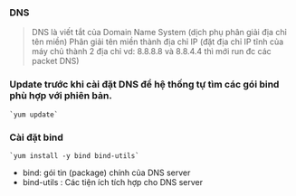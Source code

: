 ### DNS 
> DNS là viết tắt của Domain Name System (dịch phụ phân giải địa chỉ tên miền)
Phân giải tên miền thành địa chỉ IP 
(đặt địa chỉ IP tĩnh của máy chủ thành 2 địa chỉ vd: 8.8.8.8 và 8.8.4.4 thì mới run đc các packet DNS)

	
### Update trước khi cài đặt DNS để hệ thống tự tìm các gói bind phù hợp với phiên bản.
	`yum update`

### Cài đặt bind
	`yum install -y bind bind-utils`
- bind: gói tin (package) chính của DNS server
- bind-utils : Các tiện ích tích hợp cho DNS server
		